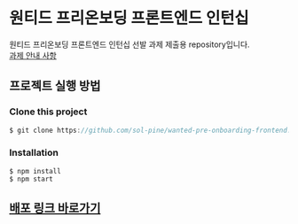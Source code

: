 # 원티드 프리온보딩 프론트엔드 인턴십
원티드 프리온보딩 프론트엔드 인턴십 선발 과제 제출용 repository입니다.<br/>
<a href="https://github.com/walking-sunset/selection-task">과제 안내 사항</a>

## 프로젝트 실행 방법
### Clone this project
```javascript
$ git clone https://github.com/sol-pine/wanted-pre-onboarding-frontend.git
```
### Installation
```javascrip
$ npm install
$ npm start
```

## <a href="http://solpine.shop.s3-website.ap-northeast-2.amazonaws.com/">배포 링크 바로가기</a>
